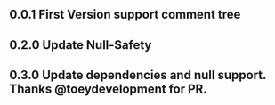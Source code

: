 ## 0.0.1 First Version support comment tree

## 0.2.0 Update Null-Safety

## 0.3.0 Update dependencies and null support. Thanks @toeydevelopment for PR.